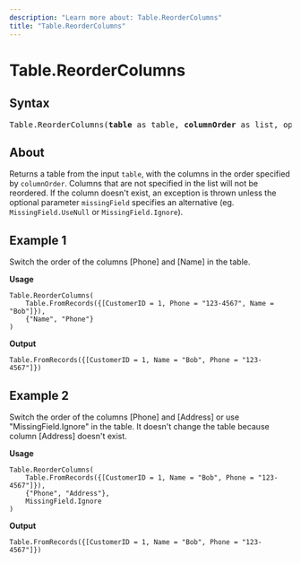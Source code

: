 ```yaml
---
description: "Learn more about: Table.ReorderColumns"
title: "Table.ReorderColumns"
---
```

# Table.ReorderColumns

## Syntax

<pre>
Table.ReorderColumns(<b>table</b> as table, <b>columnOrder</b> as list, optional <b>missingField</b> as nullable number) as table
</pre>
  
## About

Returns a table from the input `table`, with the columns in the order specified by `columnOrder`. Columns that are not specified in the list will not be reordered. If the column doesn't exist, an exception is thrown unless the optional parameter `missingField` specifies an alternative (eg. `MissingField.UseNull` or `MissingField.Ignore`).

## Example 1

Switch the order of the columns [Phone] and [Name] in the table.

**Usage**

```powerquery-m
Table.ReorderColumns(
    Table.FromRecords({[CustomerID = 1, Phone = "123-4567", Name = "Bob"]}),
    {"Name", "Phone"}
)
```

**Output**

`Table.FromRecords({[CustomerID = 1, Name = "Bob", Phone = "123-4567"]})`

## Example 2

Switch the order of the columns [Phone] and [Address] or use "MissingField.Ignore" in the table. It doesn't change the table because column [Address] doesn't exist.

**Usage**

```powerquery-m
Table.ReorderColumns(
    Table.FromRecords({[CustomerID = 1, Name = "Bob", Phone = "123-4567"]}),
    {"Phone", "Address"},
    MissingField.Ignore
)
```

**Output**

`Table.FromRecords({[CustomerID = 1, Name = "Bob", Phone = "123-4567"]})`
